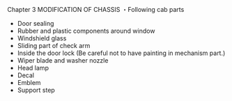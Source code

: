 Chapter 3
MODIFICATION OF CHASSIS
・Following cab parts
- Door sealing
- Rubber and plastic components around window
- Windshield glass
- Sliding part of check arm
- Inside the door lock (Be careful not to have painting in mechanism part.)
- Wiper blade and washer nozzle
- Head lamp
- Decal
- Emblem
- Support step